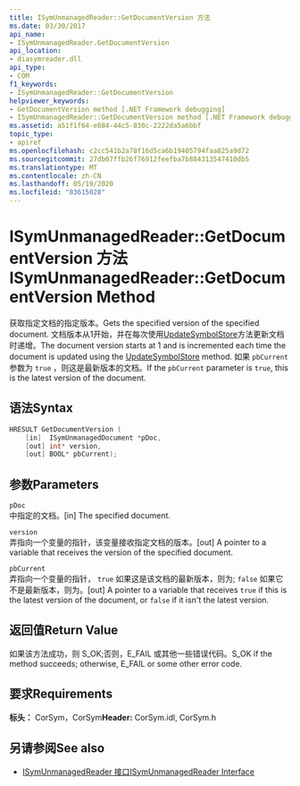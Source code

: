 ```yaml
---
title: ISymUnmanagedReader::GetDocumentVersion 方法
ms.date: 03/30/2017
api_name:
- ISymUnmanagedReader.GetDocumentVersion
api_location:
- diasymreader.dll
api_type:
- COM
f1_keywords:
- ISymUnmanagedReader::GetDocumentVersion
helpviewer_keywords:
- GetDocumentVersion method [.NET Framework debugging]
- ISymUnmanagedReader::GetDocumentVersion method [.NET Framework debugging]
ms.assetid: a51f1f64-e084-44c5-830c-2222da5a6bbf
topic_type:
- apiref
ms.openlocfilehash: c2cc541b2a78f16d5ca6b19405794faa825a9d72
ms.sourcegitcommit: 27db07ffb26f76912feefba7b884313547410db5
ms.translationtype: MT
ms.contentlocale: zh-CN
ms.lasthandoff: 05/19/2020
ms.locfileid: "83615028"
---
```

# <a name="isymunmanagedreadergetdocumentversion-method"></a><span data-ttu-id="42737-102">ISymUnmanagedReader::GetDocumentVersion 方法</span><span class="sxs-lookup"><span data-stu-id="42737-102">ISymUnmanagedReader::GetDocumentVersion Method</span></span>
<span data-ttu-id="42737-103">获取指定文档的指定版本。</span><span class="sxs-lookup"><span data-stu-id="42737-103">Gets the specified version of the specified document.</span></span> <span data-ttu-id="42737-104">文档版本从1开始，并在每次使用[UpdateSymbolStore](isymunmanagedreader-updatesymbolstore-method.md)方法更新文档时递增。</span><span class="sxs-lookup"><span data-stu-id="42737-104">The document version starts at 1 and is incremented each time the document is updated using the [UpdateSymbolStore](isymunmanagedreader-updatesymbolstore-method.md) method.</span></span> <span data-ttu-id="42737-105">如果 `pbCurrent` 参数为 `true` ，则这是最新版本的文档。</span><span class="sxs-lookup"><span data-stu-id="42737-105">If the `pbCurrent` parameter is `true`, this is the latest version of the document.</span></span>  
  
## <a name="syntax"></a><span data-ttu-id="42737-106">语法</span><span class="sxs-lookup"><span data-stu-id="42737-106">Syntax</span></span>  
  
```cpp  
HRESULT GetDocumentVersion (  
    [in]  ISymUnmanagedDocument *pDoc,  
    [out] int* version,  
    [out] BOOL* pbCurrent);  
```  
  
## <a name="parameters"></a><span data-ttu-id="42737-107">参数</span><span class="sxs-lookup"><span data-stu-id="42737-107">Parameters</span></span>  
 `pDoc`  
 <span data-ttu-id="42737-108">中指定的文档。</span><span class="sxs-lookup"><span data-stu-id="42737-108">[in] The specified document.</span></span>  
  
 `version`  
 <span data-ttu-id="42737-109">弄指向一个变量的指针，该变量接收指定文档的版本。</span><span class="sxs-lookup"><span data-stu-id="42737-109">[out] A pointer to a variable that receives the version of the specified document.</span></span>  
  
 `pbCurrent`  
 <span data-ttu-id="42737-110">弄指向一个变量的指针， `true` 如果这是该文档的最新版本，则为; `false` 如果它不是最新版本，则为。</span><span class="sxs-lookup"><span data-stu-id="42737-110">[out] A pointer to a variable that receives `true` if this is the latest version of the document, or `false` if it isn't the latest version.</span></span>  
  
## <a name="return-value"></a><span data-ttu-id="42737-111">返回值</span><span class="sxs-lookup"><span data-stu-id="42737-111">Return Value</span></span>  
 <span data-ttu-id="42737-112">如果该方法成功，则 S_OK;否则，E_FAIL 或其他一些错误代码。</span><span class="sxs-lookup"><span data-stu-id="42737-112">S_OK if the method succeeds; otherwise, E_FAIL or some other error code.</span></span>  
  
## <a name="requirements"></a><span data-ttu-id="42737-113">要求</span><span class="sxs-lookup"><span data-stu-id="42737-113">Requirements</span></span>  
 <span data-ttu-id="42737-114">**标头：** CorSym，CorSym</span><span class="sxs-lookup"><span data-stu-id="42737-114">**Header:** CorSym.idl, CorSym.h</span></span>  
  
## <a name="see-also"></a><span data-ttu-id="42737-115">另请参阅</span><span class="sxs-lookup"><span data-stu-id="42737-115">See also</span></span>

- [<span data-ttu-id="42737-116">ISymUnmanagedReader 接口</span><span class="sxs-lookup"><span data-stu-id="42737-116">ISymUnmanagedReader Interface</span></span>](isymunmanagedreader-interface.md)
